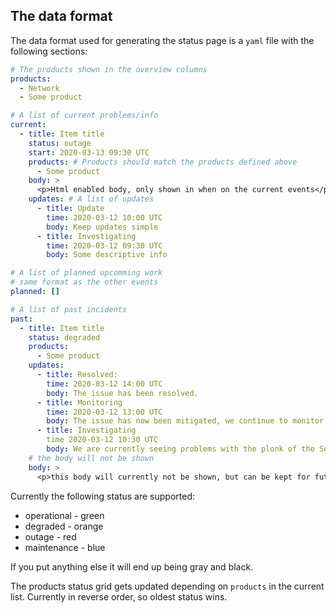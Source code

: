 

## The data format

The data format used for generating the status page is a `yaml` file with the following sections:
```yaml
# The products shown in the overview columns
products:
  - Network
  - Some product

# A list of current problems/info
current:
  - title: Item title
    status: outage
    start: 2020-03-13 09:30 UTC
    products: # Products should match the products defined above
      - Some product
    body: >
      <p>Html enabled body, only shown in when on the current events</p>
    updates: # A list of updates
      - title: Update
        time: 2020-03-12 10:00 UTC
        body: Keep updates simple
      - title: Investigating
        time: 2020-03-12 09:30 UTC
        body: Some descriptive info

# A list of planned upcomming work
# same format as the other events
planned: []

# A list of past incidents
past:
  - title: Item title
    status: degraded
    products:
      - Some product
    updates:
      - title: Resolved:
        time: 2020-03-12 14:00 UTC
        body: The issue has been resolved.
      - title: Monitoring
        time: 2020-03-12 13:00 UTC
        body: The issue has now been mitigated, we continue to monitor the situation.
      - title: Investigating
        time 2020-03-12 10:30 UTC
        body: We are currently seeing problems with the plonk of the Some service.
    # the body will not be shown
    body: >
      <p>this body will currently not be shown, but can be kept for future use</p>
```

Currently the following status are supported:

- operational - green
- degraded - orange
- outage - red
- maintenance - blue

If you put anything else it will end up being gray and black.

The products status grid gets updated depending on `products` in the current list. Currently in reverse order, so oldest status wins.
